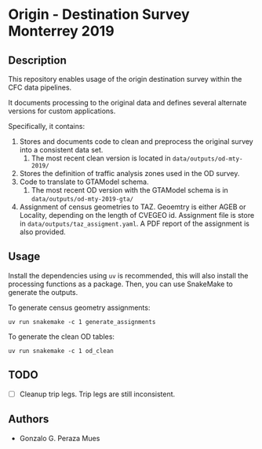 # Origin - Destination Survey Monterrey 2019

## Description

This repository enables usage of the origin destination survey within the CFC data pipelines.

It documents processing to the original data and defines several alternate versions for custom applications.

Specifically, it contains:
1. Stores and documents code to clean and preprocess the original survey into a consistent data set.
    1. The most recent clean version is located in `data/outputs/od-mty-2019/`
1. Stores the definition of traffic analysis zones used in the OD survey.
1. Code to translate to GTAModel schema.
    1. The most recent OD version with the GTAModel schema is in `data/outputs/od-mty-2019-gta/`
1. Assignment of census geometries to TAZ. Geoemtry is either AGEB or Locality, depending on the length of CVEGEO id. Assignment file is store in `data/outputs/taz_assigment.yaml`. A PDF report of the assignment is also provided.

## Usage

Install the dependencies using `uv` is recommended, this will also install the processing functions as a package. Then, you can use SnakeMake to generate the outputs.

To generate census geometry assignments:
```{.sh}
uv run snakemake -c 1 generate_assignments
```
To generate the clean OD tables:
```{.sh}
uv run snakemake -c 1 od_clean
```

## TODO
- [ ] Cleanup trip legs. Trip legs are still inconsistent.

## Authors
- Gonzalo G. Peraza Mues